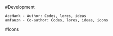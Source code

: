 #Development

    AceHank - Author: Codes, lores, ideas
    amfauzn - Co-author: Codes, lores, ideas, icons

#Icons
